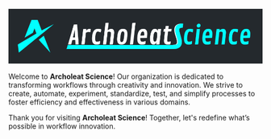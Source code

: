 [![Archoleat Science](../assets/label.jpg)](https://github.com/archoleat/.github/blob/main/README.md)

Welcome to **Archoleat Science**!
Our organization is dedicated to transforming workflows through creativity
and innovation. We strive to create, automate, experiment, standardize, test,
and simplify processes to foster efficiency
and effectiveness in various domains.

Thank you for visiting **Archoleat Science**!
Together, let's redefine what’s possible in workflow innovation.
